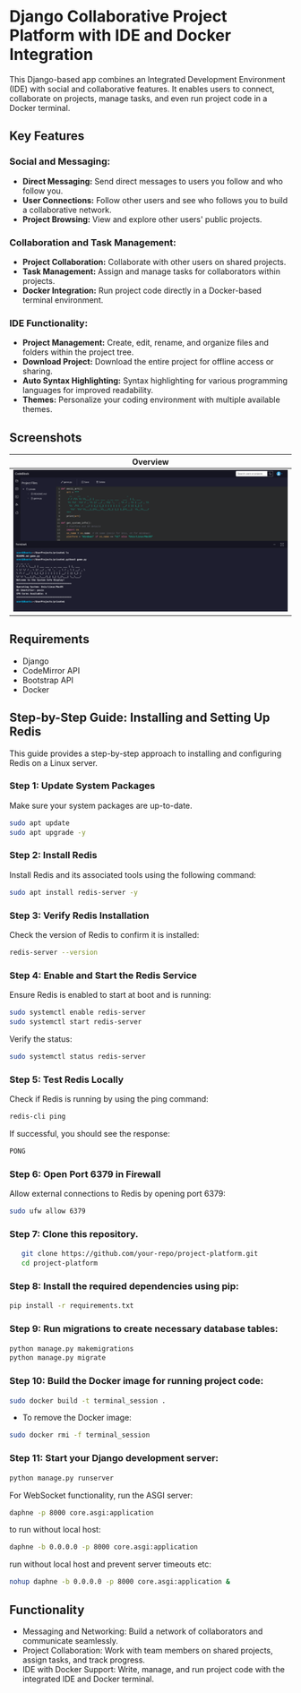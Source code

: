 # Django Collaborative Project Platform with IDE and Docker Integration

 This Django-based app combines an Integrated Development Environment (IDE) with social and collaborative features. It enables users to connect, collaborate on projects, manage tasks, and even run project code in a Docker terminal. 

## Key Features

### Social and Messaging:
- **Direct Messaging:** Send direct messages to users you follow and who follow you.
- **User Connections:** Follow other users and see who follows you to build a collaborative network.
- **Project Browsing:** View and explore other users' public projects.

### Collaboration and Task Management:
- **Project Collaboration:** Collaborate with other users on shared projects.
- **Task Management:** Assign and manage tasks for collaborators within projects.
- **Docker Integration:** Run project code directly in a Docker-based terminal environment.

### IDE Functionality:
- **Project Management:** Create, edit, rename, and organize files and folders within the project tree.
- **Download Project:** Download the entire project for offline access or sharing.
- **Auto Syntax Highlighting:** Syntax highlighting for various programming languages for improved readability.
- **Themes:** Personalize your coding environment with multiple available themes.

## Screenshots

| Overview                                            | 
|-----------------------------------------------------|
| <img src="./screenshots/imageone.png" width="100%"> |

## Requirements

- Django
- CodeMirror API
- Bootstrap API
- Docker

## Step-by-Step Guide: Installing and Setting Up Redis
This guide provides a step-by-step approach to installing and configuring Redis on a Linux server.

### Step 1: Update System Packages
Make sure your system packages are up-to-date.
```bash
sudo apt update
sudo apt upgrade -y
```
### Step 2: Install Redis
Install Redis and its associated tools using the following command:
```bash
sudo apt install redis-server -y
```

### Step 3: Verify Redis Installation
Check the version of Redis to confirm it is installed:
```bash
redis-server --version
```

### Step 4: Enable and Start the Redis Service
Ensure Redis is enabled to start at boot and is running:
```bash
sudo systemctl enable redis-server
sudo systemctl start redis-server
```
Verify the status:
```bash
sudo systemctl status redis-server
```

### Step 5: Test Redis Locally
Check if Redis is running by using the ping command:
```bash
redis-cli ping
```
If successful, you should see the response:
```bash
PONG
```

### Step 6: Open Port 6379 in Firewall
Allow external connections to Redis by opening port 6379:
```bash
sudo ufw allow 6379
```

### Step 7: Clone this repository.
```bash
   git clone https://github.com/your-repo/project-platform.git
   cd project-platform
```

### Step 8: Install the required dependencies using pip:
```bash
pip install -r requirements.txt
```
### Step 9: Run migrations to create necessary database tables:
```bash
python manage.py makemigrations
python manage.py migrate
```

### Step 10: Build the Docker image for running project code:
```bash
sudo docker build -t terminal_session .
```
- To remove the Docker image: 
```bash
sudo docker rmi -f terminal_session
```

### Step 11: Start your Django development server:


```bash
python manage.py runserver
```

For WebSocket functionality, run the ASGI server:
```bash
daphne -p 8000 core.asgi:application
```
to run without local host: 
```bash
daphne -b 0.0.0.0 -p 8000 core.asgi:application
```
run without local host and prevent server timeouts etc: 
```bash
nohup daphne -b 0.0.0.0 -p 8000 core.asgi:application &
```


## Functionality
- Messaging and Networking: Build a network of collaborators and communicate seamlessly.
- Project Collaboration: Work with team members on shared projects, assign tasks, and track progress.
- IDE with Docker Support: Write, manage, and run project code with the integrated IDE and Docker terminal.